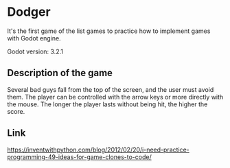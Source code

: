 # Dodger

It's the first game of the list games to practice how to implement games with Godot engine.

Godot version: 3.2.1

## Description of the game

Several bad guys fall from the top of the screen, and the user must avoid them. The player can be controlled with the arrow keys or more directly with the mouse. The longer the player lasts without being hit, the higher the score.

## Link

https://inventwithpython.com/blog/2012/02/20/i-need-practice-programming-49-ideas-for-game-clones-to-code/
